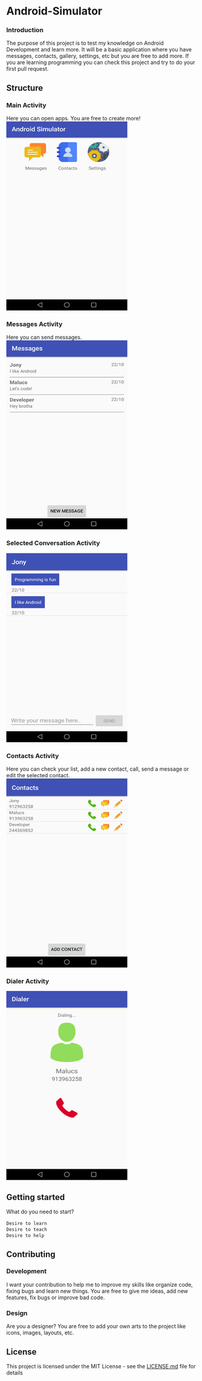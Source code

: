 # Android-Simulator
### Introduction
The purpose of this project is to test my knowledge on Android Development and learn more. It will be a basic application where you have messages, contacts, gallery, settings, etc but you are free to add more. If you are learning programming you can check this project and try to do your first pull request. 

## Structure
### Main Activity
Here you can open apps. You are free to create more!
<br><img src="https://raw.githubusercontent.com/malucs-developer/Android-Simulator/master/images/main_activity.png" width="320" height="500">

### Messages Activity
Here you can send messages.
<br><img src="https://raw.githubusercontent.com/malucs-developer/Android-Simulator/master/images/messages_activity.png" width="320" height="500">

### Selected Conversation Activity
<img src="https://raw.githubusercontent.com/malucs-developer/Android-Simulator/master/images/selected_conversation.png" width="320" height="500">

### Contacts Activity
Here you can check your list, add a new contact, call, send a message or edit the selected contact.
<br><img src="https://raw.githubusercontent.com/malucs-developer/Android-Simulator/master/images/contacts_activity.png" width="320" height="500">

### Dialer Activity
<img src="https://github.com/malucs-developer/Android-Simulator/blob/master/images/dialer_activity.png" width="320" height="500">

## Getting started
What do you need to start?
````
Desire to learn
Desire to teach
Desire to help
````

## Contributing
### Development
I want your contribution to help me to improve my skills like organize code, fixing bugs and learn new things.
You are free to give me ideas, add new features, fix bugs or improve bad code.

### Design
Are you a designer? You are free to add your own arts to the project like icons, images, layouts, etc.

## License
This project is licensed under the MIT License - see the [LICENSE.md](LICENSE.md) file for details
